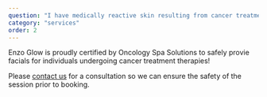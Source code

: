 ```yaml
---
question: "I have medically reactive skin resulting from cancer treatment therapies. Do you offer medically appropriate services?"
category: "services"
order: 2
---
```


Enzo Glow is proudly certified by Oncology Spa Solutions to safely provie facials for individuals undergoing cancer treatment therapies!

Please [contact us](/enzo-glow-test/contact) for a consultation so we can ensure the safety of the session prior to booking.
